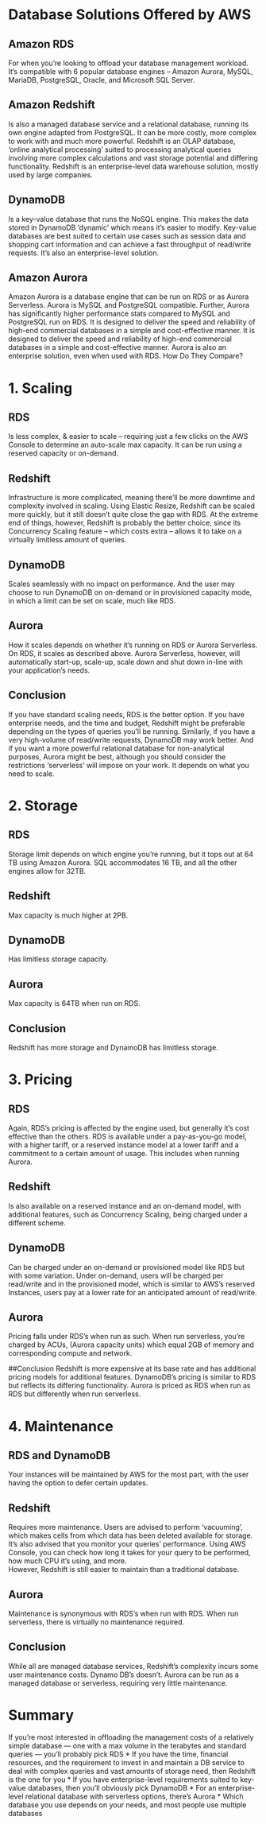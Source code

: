 # Database Solutions Offered by AWS

## Amazon RDS  
For when you’re looking to offload your database management workload. It’s compatible with 6 popular database engines – Amazon Aurora, MySQL, MariaDB, PostgreSQL, Oracle, and Microsoft SQL Server.
## Amazon Redshift 
Is also a managed database service and a relational database, running its own engine adapted from PostgreSQL. It can be more costly, more complex to work with and much more powerful. 
Redshift is an OLAP database, ‘online analytical processing’ suited to processing analytical queries involving more complex calculations and vast storage potential and differing functionality.
Redshift is an enterprise-level data warehouse solution, mostly used by large companies.
## DynamoDB 
Is a key-value database that runs the NoSQL engine.  This makes the data stored in DynamoDB ‘dynamic’ which means it’s easier to modify. Key-value databases are best suited to certain use cases such as session data and shopping cart information and can achieve a fast throughput of read/write requests. It’s also an enterprise-level solution.
## Amazon Aurora 
Amazon Aurora is a database engine that can be run on RDS or as Aurora Serverless. Aurora is MySQL and PostgreSQL compatible.  Further, Aurora has significantly higher performance stats compared to MySQL and PostgreSQL run on RDS.  It is designed to deliver the speed and reliability of high-end commercial databases in a simple and cost-effective manner.  It is designed to deliver the speed and reliability of high-end commercial databases in a simple and cost-effective manner.  Aurora is also an enterprise solution, even when used with RDS.
How Do They Compare?

# 1. Scaling 
## RDS
Is less complex, &  easier to scale – requiring just a few clicks on the AWS Console to determine an auto-scale max capacity. It can be run using a reserved capacity or on-demand.
## Redshift
Infrastructure is more complicated, meaning there’ll be more downtime and complexity involved in scaling. Using Elastic Resize, Redshift can be scaled more quickly, but it still doesn’t quite close the gap with RDS. At the extreme end of things, however, Redshift is probably the better choice, since its Concurrency Scaling feature – which costs extra – allows it to take on a virtually limitless amount of queries.
## DynamoDB
Scales seamlessly with no impact on performance. And the user may choose to run DynamoDB on on-demand or in provisioned capacity mode, in which a limit can be set on scale, much like RDS. 
## Aurora
How it scales depends on whether it’s running on RDS or Aurora Serverless. On RDS, it scales as described above. Aurora Serverless, however, will automatically start-up, scale-up, scale down and shut down in-line with your application’s needs. 

## Conclusion
If you have standard scaling needs, RDS is the better option. If you have enterprise needs, and the time and budget, Redshift might be preferable depending on the types of queries you’ll be running. Similarly, if you have a very high-volume of read/write requests, DynamoDB may work better. 
And if you want a more powerful relational database for non-analytical purposes, Aurora might be best, although you should consider the restrictions ‘serverless’ will impose on your work.  It depends on what you need to scale.

# 2. Storage
## RDS
Storage limit depends on which engine you’re running, but it tops out at 64 TB using Amazon Aurora. SQL accommodates 16 TB, and all the other engines allow for 32TB.
## Redshift
Max capacity is much higher at 2PB.
## DynamoDB
Has limitless storage capacity.
## Aurora
Max capacity is 64TB when run on RDS.

## Conclusion
Redshift has more storage and DynamoDB has limitless storage. 

# 3. Pricing 
## RDS
Again, RDS’s pricing is affected by the engine used, but generally it’s cost effective  than the others. RDS is available under a pay-as-you-go model, with a higher tariff, or a reserved instance model at a lower tariff and a commitment to a certain amount of usage.  This includes when running Aurora. 
## Redshift
Is also available on a reserved instance and an on-demand model, with additional features, such as Concurrency Scaling, being charged under a different scheme.
## DynamoDB
Can be charged under an on-demand or provisioned model like RDS but with some variation. Under on-demand, users will be charged per read/write and in the provisioned model, which is similar to AWS’s reserved Instances, users pay at a lower rate for an anticipated amount of read/write. 
## Aurora
Pricing falls under RDS’s when run as such. When run serverless, you’re charged by ACUs, (Aurora capacity units) which equal 2GB of memory and corresponding compute and network.

##Conclusion
Redshift is more expensive at its base rate and has additional pricing models for additional features. DynamoDB’s pricing is similar to RDS but reflects its differing functionality. Aurora is priced as RDS when run as RDS but differently when run serverless.

# 4. Maintenance 
## RDS and DynamoDB
Your instances will be maintained by AWS for the most part, with the user having the option to defer certain updates. 
## Redshift
Requires more maintenance. Users are advised to perform ‘vacuuming’, which makes cells from which data has been deleted available for storage. It’s also advised that you monitor your queries’ performance. Using AWS Console, you can check how long it takes for your query to be performed, how much CPU it’s using, and more.  
However, Redshift is still easier to maintain than a traditional database. 
## Aurora
Maintenance is synonymous with RDS’s when run with RDS. When run serverless, there is virtually no maintenance required.

## Conclusion
While all are managed database services, Redshift’s complexity incurs some user maintenance costs. Dynamo DB’s doesn’t. Aurora can be run as a managed database or serverless, requiring very little maintenance.
 
# Summary
If you’re most interested in offloading the management costs of a relatively simple database — one with a max volume in the terabytes and standard queries — you’ll probably pick RDS
	* If you have the time, financial resources, and the requirement to invest in and maintain a DB service to deal with complex queries and vast amounts of storage need, then Redshift is the one for you
	* If you have enterprise-level requirements suited to key-value databases, then you’ll obviously pick DynamoDB
	* For an enterprise-level relational database with serverless options, there’s Aurora
	* Which database you use depends on your needs, and most people use multiple databases

